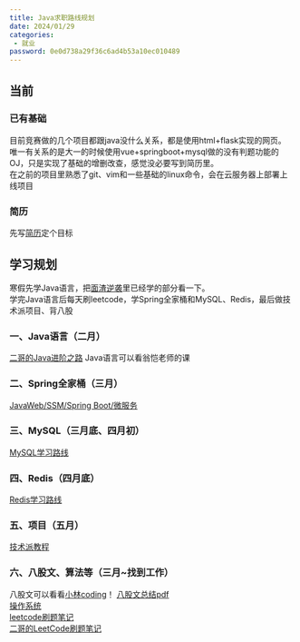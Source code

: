 ```yaml
---
title: Java求职路线规划
date: 2024/01/29
categories:
 - 就业
password: 0e0d738a29f36c6ad4b53a10ec010489
---
```

## 当前
### 已有基础
目前竞赛做的几个项目都跟java没什么关系，都是使用html+flask实现的网页。<br/>
唯一有关系的是大一的时候使用vue+springboot+mysql做的没有判题功能的OJ，只是实现了基础的增删改查，感觉没必要写到简历里。<br/>
在之前的项目里熟悉了git、vim和一些基础的linux命令，会在云服务器上部署上线项目

### 简历
先写[简历](/file/resume1.pdf)定个目标

## 学习规划
寒假先学Java语言，把[面渣逆袭](https://javabetter.cn/sidebar/sanfene/nixi.html)里已经学的部分看一下。<br/>
学完Java语言后每天刷leetcode，学Spring全家桶和MySQL、Redis，最后做技术派项目、背八股


### 一、Java语言（二月）
[二哥的Java进阶之路](https://javabetter.cn/overview/what-is-java.html)
Java语言可以看翁恺老师的课

### 二、Spring全家桶（三月）
[JavaWeb/SSM/Spring Boot/微服务](https://articles.zsxq.com/id_5gbcp0zd0egg.html)

### 三、MySQL（三月底、四月初）
[MySQL学习路线](https://javabetter.cn/xuexiluxian/mysql.html)

### 四、Redis（四月底）
[Redis学习路线](https://javabetter.cn/xuexiluxian/redis.html)

### 五、项目（五月）
[技术派教程](https://www.yuque.com/itwanger/az7yww)

### 六、八股文、算法等（三月~找到工作）
八股文可以看看[小林coding](xiaolincoding.com)！
[八股文总结pdf](https://wx.zsxq.com/dweb2/index/topic_detail/812844225242142)<br/>
[操作系统](https://www.bilibili.com/video/BV1Cm4y1d7Ur)<br/>
[leetcode刷题笔记](https://leetcode.wang/)<br/>
[二哥的LeetCode刷题笔记](https://www.yuque.com/itwanger/czfoq9)